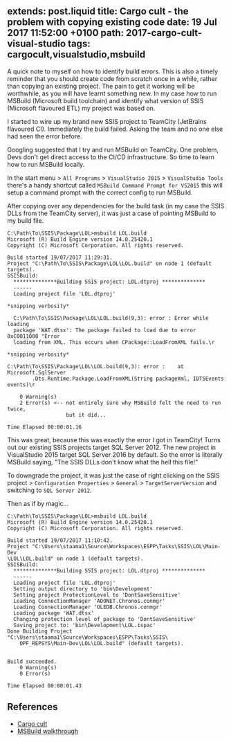 extends: post.liquid
title: Cargo cult - the problem with copying existing code
date: 19 Jul 2017 11:52:00 +0100
path: 2017-cargo-cult-visual-studio
tags: cargocult,visualstudio,msbuild
---
A quick note to myself on how to identify build errors. This is also a timely 
reminder that you should create code from scratch once in a while, rather than 
copying an existing project. The pain to get it working will be worthwhile, as 
you will have learnt something new. In my case how to run MSBuild (Microsoft 
build toolchain) and identify what version of SSIS (Microsoft flavoured ETL) my 
project was based on.

I started to wire up my brand new SSIS project to TeamCity (JetBrains flavoured 
CI). Immediately the build failed. Asking the team and no one else had seen the 
error before.

Googling suggested that I try and run MSBuild on TeamCity. One problem, Devs 
don't get direct access to the CI/CD infrastructure. So time to learn how to 
run MSBuild locally.

In the start menu > `All Programs` > `VisualStudio 2015` > `VisualStudio Tools` 
there's a handy shortcut called `MSBuild Command Prompt for VS2015` this will 
setup a command prompt with the correct config to run MSBuild.

After copying over any dependencies for the build task (in my case the SSIS 
DLLs from the TeamCity server), it was just a case of pointing MSBuild to my
build file.

```
C:\Path\To\SSIS\Package\LOL>msbuild LOL.build
Microsoft (R) Build Engine version 14.0.25420.1
Copyright (C) Microsoft Corporation. All rights reserved.

Build started 19/07/2017 11:29:31.
Project "C:\Path\To\SSIS\Package\LOL\LOL.build" on node 1 (default targets).
SSISBuild:
  **************Building SSIS project: LOL.dtproj **************
  ------
  Loading project file 'LOL.dtproj'

*snipping verbosity*

  C:\Path\To\SSIS\Package\LOL\LOL.build(9,3): error : Error while loading 
  package 'WAT.dtsx': The package failed to load due to error 0xC0011008 "Error 
  loading from XML. This occurs when CPackage::LoadFromXML fails.\r

*snipping verbosity*

C:\Path\To\SSIS\Package\LOL\LOL.build(9,3): error :    at Microsoft.SqlServer
		.Dts.Runtime.Package.LoadFromXML(String packageXml, IDTSEvents events)\r

    0 Warning(s)
    2 Error(s) <-- not entirely sure why MSBuild felt the need to run twice, 
                   but it did...

Time Elapsed 00:00:01.16
```

This was great, because this was exactly the error I got in TeamCity! Turns out 
our existing SSIS projects target SQL Server 2012. The new project in 
VisualStudio 2015 target SQL Server 2016 by default. So the error is literally
MSBuild saying, "The SSIS DLLs don't know what the hell this file!"

To downgrade the project, it was just the case of right clicking on the SSIS 
project > `Configuration Properties` > `General` > `TargetServerVersion` and 
switching to `SQL Server 2012`.

Then as if by magic...

```
C:\Path\To\SSIS\Package\LOL>msbuild LOL.build
Microsoft (R) Build Engine version 14.0.25420.1
Copyright (C) Microsoft Corporation. All rights reserved.

Build started 19/07/2017 11:10:42.
Project "C:\Users\staama1\Source\Workspaces\ESPP\Tasks\SSIS\LOL\Main-Dev
\LOL\LOL.build" on node 1 (default targets).
SSISBuild:
  **************Building SSIS project: LOL.dtproj **************
  ------
  Loading project file 'LOL.dtproj'
  Setting output directory to 'bin\Development'
  Setting project ProtectionLevel to 'DontSaveSensitive'
  Loading ConnectionManager 'ADONET.Chronos.conmgr'
  Loading ConnectionManager 'OLEDB.Chronos.conmgr'
  Loading package 'WAT.dtsx'
  Changing protection level of package to 'DontSaveSensitive'
  Saving project to: 'bin\Development\LOL.ispac'
Done Building Project "C:\Users\staama1\Source\Workspaces\ESPP\Tasks\SSIS\
	OPF_REPSYS\Main-Dev\LOL\LOL.build" (default targets).


Build succeeded.
    0 Warning(s)
    0 Error(s)

Time Elapsed 00:00:01.43
```

## References

- [Cargo cult](https://en.wikipedia.org/wiki/Cargo_cult)
- [MSBuild walkthrough](https://docs.microsoft.com/en-gb/visualstudio/msbuild/walkthrough-using-msbuild)
